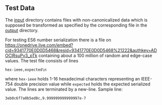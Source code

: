 ## Test Data

The [input](input) directory contains files with non-canonicalized data which is
supposed be transformed as specified by the corresponding file in the
[output](output) directory.

For testing ES6 number serialization there is a file on 
https://onedrive.live.com/embed?cid=9341770E0D0D5468&resid=9341770E0D0D5468%21222&authkey=ADOClRsuPv3_pTk
containing about a 100 million of random and edge-case values.  The test file consists of lines
```code
hex-ieee,expected\n
```
where `hex-ieee` holds 1-16 hexadecimal characters representing an IEEE-754 double precision value
while `expected` holds the expected serialized value.  The lines are terminated by a new-line.
Sample line:
```code
3eb0c6f7a0b5ed8c,9.999999999999997e-7
```
